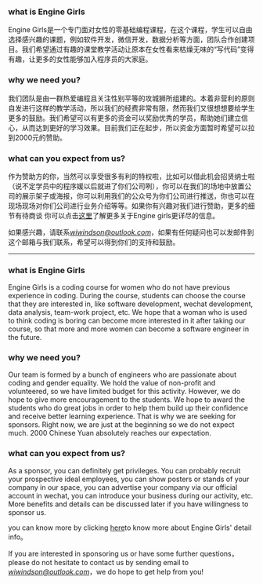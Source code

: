 ### what is Engine Girls
Engine Girls是一个专门面对女性的零基础编程课程，在这个课程，学生可以自由选择感兴趣的课题，例如软件开发，微信开发，数据分析等方面，团队合作创建项目。我们希望通过有趣的课堂教学活动让原本在女性看来枯燥无味的“写代码”变得有趣，让更多的女性能够加入程序员的大家庭。

### why we need you?
我们团队是由一群热爱编程且关注性别平等的攻城狮所组建的。本着非营利的原则自发进行这样的教学活动，所以我们的经费非常有限，然而我们又很想想要给学生更多的鼓励。我们希望可以有更多的资金可以奖励优秀的学员，帮助她们建立信心，从而达到更好的学习效果。目前我们正在起步，所以资金方面暂时希望可以拉到2000元的赞助。

### what can you expect from us?
作为赞助方的你，当然可以享受很多有利的特权啦，比如可以借此机会招贤纳士啦（说不定学员中的程序媛以后就进了你们公司咧），你可以在我们的场地中放置公司的展示架子或海报，你可以利用我们的公众号为你们公司进行推送，你也可以在现场现场对你们公司进行业务介绍等等。如果你有兴趣对我们进行赞助，更多的细节有待商谈
你可以点击[这里](https://mp.weixin.qq.com/s?__biz=MzIzMjQzODkxNQ==&mid=2247483703&idx=1&sn=db56a3346d9fc7ce0b3aeb873716275b&chksm=e895acdbdfe225cdfd060ad98985bfb1c2c160e803be07677ca47e9d5041cb0fdf8cd8267706&mpshare=1&scene=1&srcid=0317lgeQ137qCo2XDXdNz5u7#rd)了解更多关于Engine girls更详尽的信息。

如果感兴趣，请联系*wiwindson@outlook.com*，如果有任何疑问也可以发邮件到这个邮箱与我们联系，希望可以得到你们的支持和鼓励。

___
### what is Engine Girls
Engine Girls is a coding course for women who do not have previous experience in coding. During the course, students can choose the course that they are interested in, like software development, wechat development, data analysis, team-work project, etc. We hope that a woman who is used to think coding is boring can become more interested in it after taking our course, so that more and more women can become a software engineer in the future.

### why we need you?
Our team is formed by a bunch of engineers who are passionate about coding and gender equality. We hold the value of non-profit and volunteered, so we have limited budget for this activity. However, we do hope to give more encouragement to the students. We hope to award the students who do great jobs in order to help them build up their confidence and receive better learning experience. That is why we are seeking for sponsors. Right now, we are just at the beginning so we do not expect much. 2000 Chinese Yuan absolutely reaches our expectation.

### what can you expect from us?
As a sponsor, you can definitely get privileges. You can probably recruit your prospective ideal employees, you can show posters or stands of your company in our space, you can advertise your company via our official account in wechat, you can introduce your business during our activity, etc. More benefits and details can be discussed later if you have willingness to sponsor us.

you can know more by clicking [here](https://mp.weixin.qq.com/s?__biz=MzIzMjQzODkxNQ==&mid=2247483703&idx=1&sn=db56a3346d9fc7ce0b3aeb873716275b&chksm=e895acdbdfe225cdfd060ad98985bfb1c2c160e803be07677ca47e9d5041cb0fdf8cd8267706&mpshare=1&scene=1&srcid=0317lgeQ137qCo2XDXdNz5u7#rd)to know more about Engine Girls' detail info。

If you are interested in sponsoring us or have some further questions，please do not hesitate to contact us by sending email to *wiwindson@outlook.com*，we do hope to get help from you!
